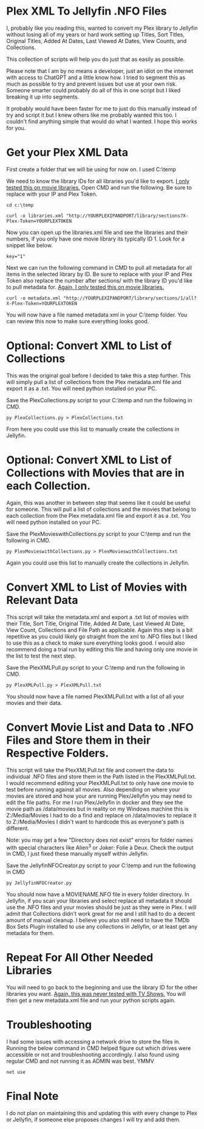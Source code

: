 # Plex XML To Jellyfin .NFO Files

I, probably like you reading this, wanted to convert my Plex library to Jellyfin without losing all of my years or hard work setting up Titles, Sort Titles, Original Titles, Added At Dates, Last Viewed At Dates, View Counts, and Collections.

This collection of scripts will help you do just that as easily as possible. 

Please note that I am by no means a developer, just an idiot on the internet with access to ChatGPT and a little know how. I tried to segment this as much as possible to try and prevent issues but use at your own risk. Someone smarter could probably do all of this in one script but I liked breaking it up into segments.

It probably would have been faster for me to just do this manually instead of try and script it but I knew others like me probably wanted this too. I couldn't find anything simple that would do what I wanted. I hope this works for you.


# Get your Plex XML Data
First create a folder that we will be using for now on. I used C:\temp

We need to know the library IDs for all libraries you'd like to export. <ins>I only tested this on movie libraries.</ins> Open CMD and run the following. Be sure to replace with your IP and Plex Token.

`cd c:\temp`

`curl -o libraries.xml "http://YOURPLEXIPANDPORT/library/sections?X-Plex-Token=YOURPLEXTOKEN`

Now you can open up the libraries.xml file and see the libraries and their numbers, if you only have one movie library its typically ID 1. Look for a snippet like below.

`key="1"`

Next we can run the following command in CMD to pull all metadata for all items in the selected library by ID. Be sure to replace with your IP and Plex Token also replace the number after sections/ with the library ID you'd like to pull metadata for. <ins>Again, I only tested this on movie libraries.</ins>

`curl -o metadata.xml "http://YOURPLEXIPANDPORT/library/sections/1/all?X-Plex-Token=YOURPLEXTOKEN`

You will now have a file named metadata.xml in your C:\temp folder. You can review this now to make sure everything looks good. 


# Optional: Convert XML to List of Collections
This was the original goal before I decided to take this a step further. This will simply pull a list of collections from the Plex metadata.xml file and export it as a .txt. You will need python installed on your PC.

Save the PlexCollections.py script to your C:\temp and run the following in CMD.

`py PlexCollections.py > PlexCollections.txt`

From here you could use this list to manually create the collections in Jellyfin. 


# Optional: Convert XML to List of Collections with Movies that are in each Collection. 
Again, this was another in between step that seems like it could be useful for someone. This will pull a list of collections and the movies that belong to each collection from the Plex metadata.xml file and export it as a .txt. You will need python installed on your PC.

Save the PlexMovieswithCollections.py script to your C:\temp and run the following in CMD.

`py PlexMovieswithCollections.py > PlexMovieswithCollections.txt`

Again you could use this list to manually create the collections in Jellyfin. 


# Convert XML to List of Movies with Relevant Data
This script will take the metadata.xml and export a .txt list of movies with their Title, Sort Title, Original Title, Added At Date, Last Viewed At Date, View Count, Collections and File Path as applicable. Again this step is a bit repetitive as you could likely go straight from the xml to .NFO files but I liked to use this as a check to make sure everything looks good. I would also recommend doing a trial run by editing this file and having only one movie in the list to test the next step. 

Save the PlexXMLPull.py script to your C:\temp and run the following in CMD.

`py PlexXMLPull.py > PlexXMLPull.txt`

You should now have a file named PlexXMLPull.txt with a list of all your movies and their data. 


# Convert Movie List and Data to .NFO Files and Store them in their Respective Folders. 
This script will take the PlexXMLPull.txt file and convert the data to individual .NFO files and store them in the Path listed in the PlexXMLPull.txt. I would recommend editing your PlexXMLPull.txt to only have one movie to test before running against all movies. Also depending on where your movies are stored and how your are running Plex/Jellyfin you may need to edit the file paths. For me I run Plex/Jellyfin in docker and they see the movie path as /data/movies but in reality on my Windows machine this is Z:/Media/Movies I had to do a find and replace on /data/movies to replace it to Z:/Media/Movies I didn't want to hardcode this as everyone's path is different. 

Note: you may get a few "Directory does not exist" errors for folder names with special characters like Alien<sup>3</sup> or Joker: Folie à Deux. Check the output in CMD, I just fixed these manually myself within Jellyfin.

Save the JellyfinNFOCreator.py script to your C:\temp and run the following in CMD

`py JellyfinNFOCreator.py`

You should now have a MOVIENAME.NFO file in every folder directory. In Jellyfin, if you scan your libraries and select replace all metadata it should use the .NFO files and your movies should be just as they were in Plex. I will admit that Collections didn't work great for me and I still had to do a decent amount of manual cleanup. I believe you also still need to have the TMDb Box Sets Plugin installed to use any collections in Jellyfin, or at least get any metadata for them. 


# Repeat For All Other Needed Libraries
You will need to go back to the beginning and use the library ID for the other libraries you want. <ins>Again, this was never tested with TV Shows.</ins> You will then get a new metadata.xml file and run your python scripts again.

# Troubleshooting
I had some issues with accessing a network drive to store the files in. Running the below command in CMD helped figure out which drives were accessible or not and troubleshooting accordingly. I also found using regular CMD and not running it as ADMIN was best. YMMV

`net use`


# Final Note
I do not plan on maintaining this and updating this with every change to Plex or Jellyfin, if someone else proposes changes I will try and add them.
